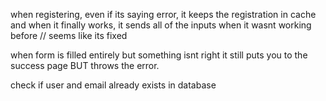 when registering, even if its saying error, it keeps the registration in cache and when it finally works, it sends all of the inputs when it wasnt working before // seems like its fixed



when form is filled entirely but something isnt right it still puts you to the success page BUT throws the error.



check if user and email already exists in database